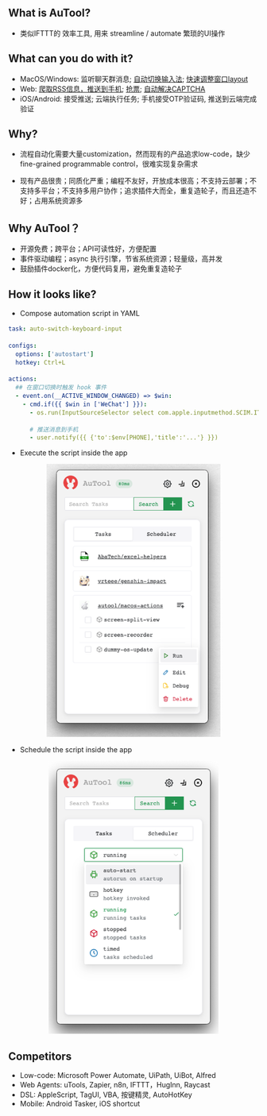 ## What is AuTool?
- 类似IFTTT的 效率工具, 用来 streamline / automate 繁琐的UI操作

## What can you do with it?
- MacOS/Windows: 监听聊天群消息; [自动切换输入法](https://inputsource.pro/zh-CN); [快速调整窗口layout](https://apps.apple.com/app/id441258766)
- Web: [爬取RSS信息，推送到手机](https://huginn.cn/blog/huginn/huginn-%e8%87%aa%e5%ae%9a%e4%b9%89%e6%8a%93%e5%8f%96%e6%8e%a8%e9%80%81smzdm%e5%92%8cv2ex%e7%9a%84%e4%bc%98%e6%83%a0%e4%bf%a1%e6%81%af); [抢票](https://whop.com/charts/top_rentals/); [自动解决CAPTCHA]()
- iOS/Android: 接受推送; 云端执行任务; 手机接受OTP验证码, 推送到云端完成验证

## Why?
- 流程自动化需要大量customization，然而现有的产品追求low-code，缺少fine-grained programmable control，很难实现复杂需求

- 现有产品很贵；同质化严重；编程不友好，开放成本很高；不支持云部署；不支持多平台；不支持多用户协作；追求插件大而全，重复造轮子，而且还造不好；占用系统资源多

## Why AuTool？
- 开源免费；跨平台；API可读性好，方便配置
- 事件驱动编程；async 执行引擎，节省系统资源；轻量级，高并发
- 鼓励插件docker化，方便代码复用，避免重复造轮子

## How it looks like?
- Compose automation script in YAML

```yaml
task: auto-switch-keyboard-input

configs:
  options: ['autostart']
  hotkey: Ctrl+L

actions:
  ## 在窗口切换时触发 hook 事件
  - event.on(__ACTIVE_WINDOW_CHANGED) => $win:
    - cmd.if({{ $win in ['WeChat'] }}):
      - os.run(InputSourceSelector select com.apple.inputmethod.SCIM.ITABC)

      # 推送消息到手机
      - user.notify({{ {'to':$env[PHONE],'title':'...'} }})

```

- Execute the script inside the app

<p align="center">
  <img src="docs/images/mainApp.png" height="550" title="mainApp">
</p>

- Schedule the script inside the app
<p align="center">
  <img src="docs/images/mainSch.png" height="550" title="mainSch">
</p>


## Competitors
- Low-code: Microsoft Power Automate, UiPath, UiBot, Alfred
- Web Agents: uTools, Zapier, n8n, IFTTT，HugInn, Raycast
- DSL: AppleScript, TagUI, VBA, 按键精灵, AutoHotKey
- Mobile: Android Tasker, iOS shortcut